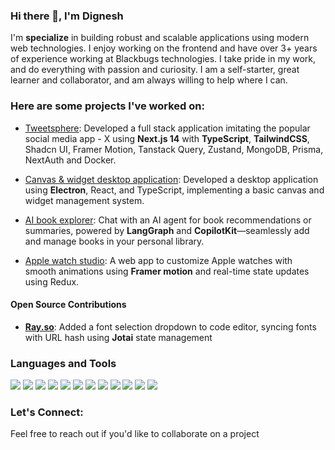 ### Hi there 👋, I'm Dignesh

I'm **specialize** in building robust and scalable applications using modern web technologies. I enjoy working on the frontend and have over 3+ years of experience working at Blackbugs technologies. I take pride in my work, and do everything with passion and curiosity. I am a self-starter, great learner and collaborator, and am always willing to help where I can.


### Here are some projects I've worked on:
- <a href="https://github.com/devdignesh/twitter-clone">Tweetsphere</a>: Developed a full stack application imitating the popular social media app - X using <b>Next.js 14</b> with <b>TypeScript</b>, <b>TailwindCSS</b>, Shadcn UI, Framer Motion, Tanstack Query, Zustand, MongoDB, Prisma, NextAuth and Docker.

- <a href="https://github.com/devdignesh/next99-electron-app">Canvas & widget desktop application</a>: Developed a desktop application using <b>Electron</b>, React, and TypeScript, implementing a basic canvas and widget management system.

- <a href="https://github.com/devdignesh/ai-book-explorer">AI book explorer</a>: Chat with an AI agent for book recommendations or summaries, powered by <b>LangGraph</b> and <b>CopilotKit</b>—seamlessly add and manage books in your personal library.

- <a href="https://github.com/devdignesh/apple-watch-studio-clone">Apple watch studio</a>: A web app to customize Apple watches with smooth animations using <b>Framer motion</b> and real-time state updates using Redux.

#### Open Source Contributions
- **[Ray.so](https://github.com/raycast/ray-so/pull/261)**: Added a font selection dropdown to code editor, syncing fonts with URL hash using <b>Jotai</b> state management

### Languages and Tools

<div>
<img src="https://img.shields.io/badge/-javascript-F7DF1E?&style=for-the-badge&logo=javascript&logoColor=black" />
<img src="https://img.shields.io/badge/-ReactJS-grey?&style=for-the-badge&logo=react&logoColor=61DAFB"/>
<img src="https://img.shields.io/badge/typescript-blue?style=for-the-badge&logo=typescript&logoColor=white"/>
<img src="https://img.shields.io/badge/Next-black?style=for-the-badge&logo=next.js&logoColor=white" />
<img src="https://img.shields.io/badge/Tailwind-38B2AC?style=for-the-badge&logo=tailwind-css&logoColor=white" />
<img src="https://img.shields.io/badge/mongodb-4DA53F?style=for-the-badge&logo=mongodb&logoColor=white"/>
<img src="https://img.shields.io/badge/postgresql-31648C?style=for-the-badge&logo=postgresql&logoColor=white"/>
<img src="https://img.shields.io/badge/prisma-191F2B?style=for-the-badge&logo=prisma&logoColor=white"/>
<img src="https://img.shields.io/badge/-VSCode-007ACC?&style=for-the-badge&logo=visual-studio-code&logoColor=white" />
<img src="https://img.shields.io/badge/-Git-F05032?&style=for-the-badge&logo=git&logoColor=white" /> 
<img src="https://img.shields.io/badge/github-%23121011.svg?style=for-the-badge&logo=github&logoColor=white" />
<img src="https://img.shields.io/badge/-Docker-007ACC?&style=for-the-badge&logo=docker&logoColor=white" />
  </div>

### Let's Connect:
Feel free to reach out if you'd like to collaborate on a project
